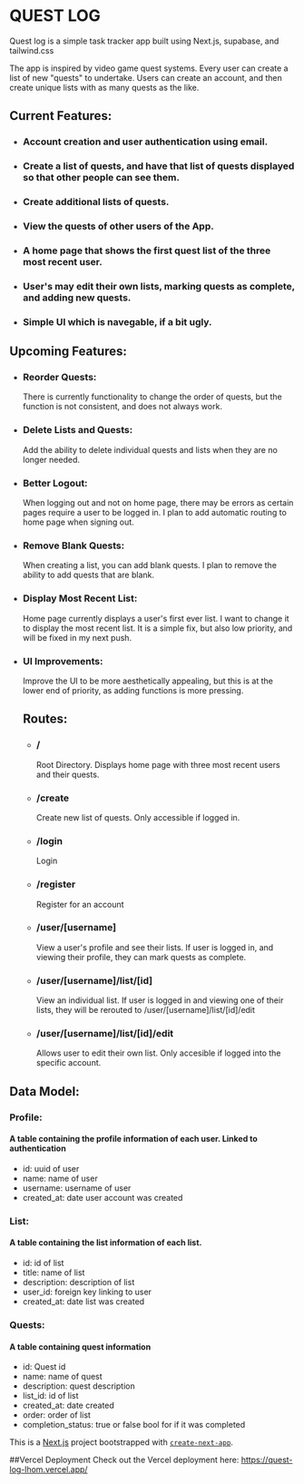 # QUEST LOG

Quest log is a simple task tracker app built using Next.js, supabase, and tailwind.css

The app is inspired by video game quest systems. Every user can create a list of new "quests" to undertake. Users can create an account, and then create unique lists with as many quests as the like.



## Current Features:
- ### Account creation and user authentication using email.
- ### Create a list of quests, and have that list of quests displayed so that other people can see them.
- ### Create additional lists of quests.
- ### View the quests of other users of the App.
- ### A home page that shows the first quest list of the three most recent user.
- ### User's may edit their own lists, marking quests as complete, and adding new quests.
- ### Simple UI which is navegable, if a bit ugly.

## Upcoming Features:
- ### Reorder Quests:
  There is currently functionality to change the order of quests, but the function is not consistent, and does not always work.
- ### Delete Lists and Quests:
  Add the ability to delete individual quests and lists when they are no longer needed.
- ### Better Logout:
  When logging out and not on home page, there may be errors as certain pages require a user to be logged in. I plan to add automatic routing to home page when signing out.
- ### Remove Blank Quests:
  When creating a list, you can add blank quests. I plan to remove the ability to add quests that are blank.
- ### Display Most Recent List:
  Home page currently displays a user's first ever list. I want to change it to display the most recent list. It is a simple fix, but also low priority, and will be fixed in my next push.
- ### UI Improvements:
  Improve the UI to be more aesthetically appealing, but this is at the lower end of priority, as adding functions is more pressing.






  ## Routes:
  - ### /
    Root Directory. Displays home page with three most recent users and their quests.
  - ### /create
    Create new list of quests. Only accessible if logged in.
  - ### /login
    Login
  - ### /register
    Register for an account
  - ### /user/[username]
    View a user's profile and see their lists. If user is logged in, and viewing their profile, they can mark quests as complete.
  - ### /user/[username]/list/[id]
    View an individual list. If user is logged in and viewing one of their lists, they will be rerouted to /user/[username]/list/[id]/edit
  - ### /user/[username]/list/[id]/edit
    Allows user to edit their own list. Only accesible if logged into the specific account.


  
  
















## Data Model:

### Profile:
#### A table containing the profile information of each user. Linked to authentication
- id: uuid of user
- name: name of user
- username: username of user
- created_at: date user account was created

### List:
#### A table containing the list information of each list.
- id: id of list
- title: name of list
- description: description of list
- user_id: foreign key linking to user
- created_at: date list was created

### Quests:
#### A table containing quest information
- id: Quest id
- name: name of quest
- description: quest description
- list_id: id of list
- created_at: date created
- order: order of list
- completion_status: true or false bool for if it was completed







This is a [Next.js](https://nextjs.org/) project bootstrapped with [`create-next-app`](https://github.com/vercel/next.js/tree/canary/packages/create-next-app).

##Vercel Deployment
Check out the Vercel deployment here:
https://quest-log-lhom.vercel.app/
